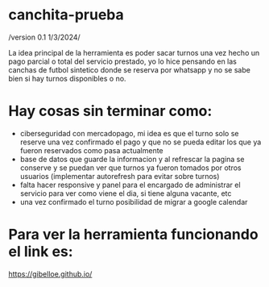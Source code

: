 # canchita-prueba
 /version 0.1 1/3/2024/
 

La idea principal de la herramienta es poder sacar turnos una vez hecho un pago parcial o total del servicio prestado, yo lo hice pensando en las canchas de futbol sintetico donde se reserva por whatsapp y no se sabe bien si hay turnos disponibles o no. 

# Hay cosas sin terminar como:
 - ciberseguridad con mercadopago, mi idea es que el turno solo se reserve una vez confirmado el pago y que no se pueda editar los que ya fueron reservados como pasa actualmente
 - base de datos que guarde la informacion y al refrescar la pagina se conserve y se puedan ver que turnos ya fueron tomados por otros usuarios (implementar autorefresh para evitar sobre turnos)
 - falta hacer responsive y panel para el encargado de administrar el servicio para ver como viene el dia, si tiene alguna vacante, etc
 - una vez confirmado el turno posibilidad de migrar a google calendar 


# Para ver la herramienta funcionando el link es: 
https://gibelloe.github.io/